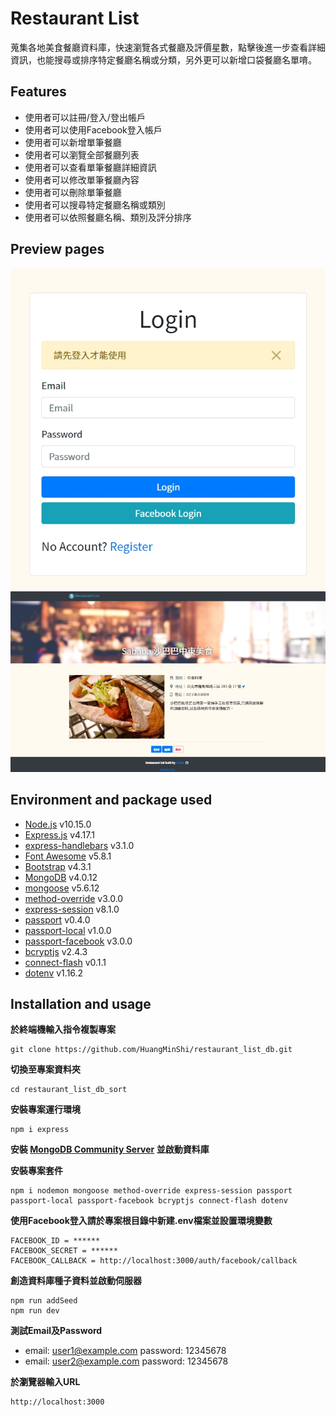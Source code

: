 # Restaurant List
蒐集各地美食餐廳資料庫，快速瀏覽各式餐廳及評價星數，點擊後進一步查看詳細資訊，也能搜尋或排序特定餐廳名稱或分類，另外更可以新增口袋餐廳名單唷。

## Features
* 使用者可以註冊/登入/登出帳戶
* 使用者可以使用Facebook登入帳戶
* 使用者可以新增單筆餐廳
* 使用者可以瀏覽全部餐廳列表
* 使用者可以查看單筆餐廳詳細資訊
* 使用者可以修改單筆餐廳內容
* 使用者可以刪除單筆餐廳
* 使用者可以搜尋特定餐廳名稱或類別
* 使用者可以依照餐廳名稱、類別及評分排序

## Preview pages
![preview](/public/images/login_page.jpg)
![preview](/public/images/show_page.jpg)

## Environment and package used
* [Node.js](https://nodejs.org/en/) v10.15.0
* [Express.js](https://expressjs.com/) v4.17.1
* [express-handlebars](https://www.npmjs.com/package/express-handlebars) v3.1.0
* [Font Awesome](https://fontawesome.com/) v5.8.1
* [Bootstrap](https://getbootstrap.com/) v4.3.1
* [MongoDB](https://www.mongodb.com/download-center/community) v4.0.12
* [mongoose](https://mongoosejs.com/) v5.6.12
* [method-override](https://www.npmjs.com/package/method-override) v3.0.0
* [express-session](https://www.npmjs.com/package/express-session) v8.1.0
* [passport](https://www.npmjs.com/package/passport) v0.4.0
* [passport-local](https://www.npmjs.com/package/passport-local) v1.0.0
* [passport-facebook](https://www.npmjs.com/package/passport-facebook) v3.0.0
* [bcryptjs](https://www.npmjs.com/package/bcryptjs) v2.4.3
* [connect-flash](https://www.npmjs.com/package/connect-flash) v0.1.1
* [dotenv](https://www.npmjs.com/package/dotenv) v1.16.2

## Installation and usage
**於終端機輸入指令複製專案**
```git=
git clone https://github.com/HuangMinShi/restaurant_list_db.git
```

**切換至專案資料夾**
```=
cd restaurant_list_db_sort
```

**安裝專案運行環境**
```npm=
npm i express
```

**安裝 [MongoDB Community Server](https://www.mongodb.com/download-center/community) 並啟動資料庫**

**安裝專案套件**
```npm=
npm i nodemon mongoose method-override express-session passport passport-local passport-facebook bcryptjs connect-flash dotenv
```

**使用Facebook登入請於專案根目錄中新建.env檔案並設置環境變數**
```
FACEBOOK_ID = ******
FACEBOOK_SECRET = ******
FACEBOOK_CALLBACK = http://localhost:3000/auth/facebook/callback
```

**創造資料庫種子資料並啟動伺服器**
```npm=
npm run addSeed
npm run dev
```
**測試Email及Password**
- email: user1@example.com 
password: 12345678
- email: user2@example.com 
password: 12345678

**於瀏覽器輸入URL**
```
http://localhost:3000
```
